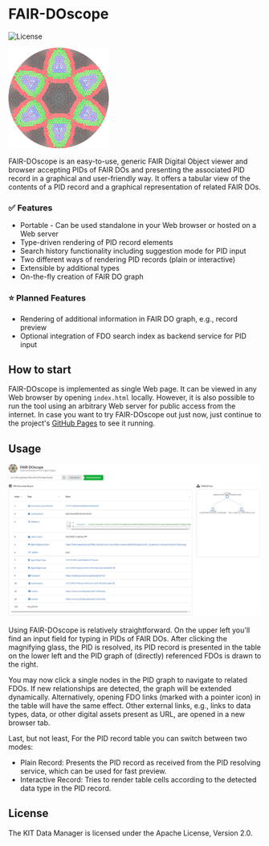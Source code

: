 # FAIR-DOscope

![License](https://img.shields.io/github/license/kit-data-manager/fairdoscope.svg)

<img src="/images/logo.png" alt="FAIR-DOscope" width="200"/>

FAIR-DOscope is an easy-to-use, generic FAIR Digital Object viewer and browser accepting PIDs of FAIR DOs and 
presenting the associated PID record in a graphical and user-friendly way. It offers a tabular view of the 
contents of a PID record and a graphical representation of related FAIR DOs. 

### :white_check_mark: Features

* Portable - Can be used standalone in your Web browser or hosted on a Web server
* Type-driven rendering of PID record elements
* Search history functionality including suggestion mode for PID input
* Two different ways of rendering PID records (plain or interactive) 
* Extensible by additional types
* On-the-fly creation of FAIR DO graph

### :star: Planned Features

* Rendering of additional information in FAIR DO graph, e.g., record preview
* Optional integration of FDO search index as backend service for PID input

## How to start

FAIR-DOscope is implemented as single Web page. It can be viewed in any Web browser by opening `index.html` locally. 
However, it is also possible to run the tool using an arbitrary Web server for public access from the internet. In case
you want to try FAIR-DOscope out just now, just continue to the project's [GitHub Pages](https://kit-data-manager.github.io/fairdoscope/)
to see it running.

## Usage 

<img src="/images/screenshot.png" alt="FAIR-DOscope"/>

Using FAIR-DOscope is relatively straightforward. On the upper left you'll find an input field for typing in PIDs of FAIR DOs.
After clicking the magnifying glass, the PID is resolved, its PID record is presented in the table on the lower left and the 
PID graph of (directly) referenced FDOs is drawn to the right. 

You may now click a single nodes in the PID graph to navigate to related FDOs. If new relationships are detected, the graph will
be extended dynamically. Alternatively, opening FDO links (marked with a pointer icon) in the table will have the same effect. 
Other external links, e.g., links to data types, data, or other digital assets present as URL, are opened in a new browser tab.

Last, but not least, For the PID record table you can switch between two modes:

* Plain Record: Presents the PID record as received from the PID resolving service, which can be used for fast preview.
* Interactive Record: Tries to render table cells according to the detected data type in the PID record.


## License

The KIT Data Manager is licensed under the Apache License, Version 2.0.
